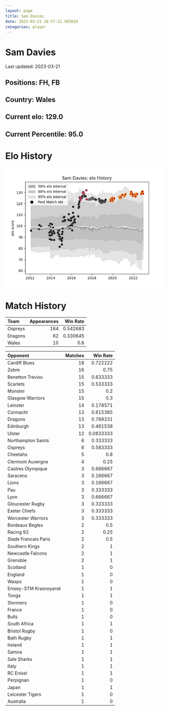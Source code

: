 ```yaml
---  
layout: page  
title: Sam Davies  
date: 2023-03-21 18:57:12.505010  
categories: player  
---
```

# Sam Davies


Last updated: 2023-03-21
## Positions: FH, FB

## Country: Wales

## Current elo: 129.0

## Current Percentile: 95.0

# Elo History


![elo history](history_SamDavies.png)
# Match History


| Team    |   Appearances |   Win Rate |
|:--------|--------------:|-----------:|
| Ospreys |           164 |   0.542683 |
| Dragons |            62 |   0.330645 |
| Wales   |            10 |   0.6      |

| Opponent               |   Matches |   Win Rate |
|:-----------------------|----------:|-----------:|
| Cardiff Blues          |        18 |  0.722222  |
| Zebre                  |        16 |  0.75      |
| Benetton Treviso       |        15 |  0.633333  |
| Scarlets               |        15 |  0.533333  |
| Munster                |        15 |  0.2       |
| Glasgow Warriors       |        15 |  0.3       |
| Leinster               |        14 |  0.178571  |
| Connacht               |        13 |  0.615385  |
| Dragons                |        13 |  0.769231  |
| Edinburgh              |        13 |  0.461538  |
| Ulster                 |        12 |  0.0833333 |
| Northampton Saints     |         6 |  0.333333  |
| Ospreys                |         6 |  0.583333  |
| Cheetahs               |         5 |  0.8       |
| Clermont Auvergne      |         4 |  0.25      |
| Castres Olympique      |         3 |  0.666667  |
| Saracens               |         3 |  0.166667  |
| Lions                  |         3 |  0.166667  |
| Pau                    |         3 |  0.333333  |
| Lyon                   |         3 |  0.666667  |
| Gloucester Rugby       |         3 |  0.333333  |
| Exeter Chiefs          |         3 |  0.333333  |
| Worcester Warriors     |         3 |  0.333333  |
| Bordeaux Begles        |         2 |  0.5       |
| Racing 92              |         2 |  0.25      |
| Stade Francais Paris   |         2 |  0.5       |
| Southern Kings         |         2 |  1         |
| Newcastle Falcons      |         2 |  1         |
| Grenoble               |         2 |  1         |
| Scotland               |         1 |  0         |
| England                |         1 |  0         |
| Wasps                  |         1 |  0         |
| Enisey-STM Krasnoyarsk |         1 |  1         |
| Tonga                  |         1 |  1         |
| Stormers               |         1 |  0         |
| France                 |         1 |  0         |
| Bulls                  |         1 |  0         |
| South Africa           |         1 |  1         |
| Bristol Rugby          |         1 |  0         |
| Bath Rugby             |         1 |  1         |
| Ireland                |         1 |  1         |
| Samoa                  |         1 |  1         |
| Sale Sharks            |         1 |  1         |
| Italy                  |         1 |  1         |
| RC Enisei              |         1 |  1         |
| Perpignan              |         1 |  0         |
| Japan                  |         1 |  1         |
| Leicester Tigers       |         1 |  0         |
| Australia              |         1 |  0         |